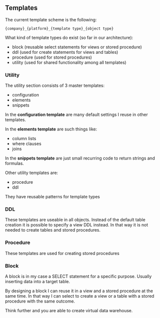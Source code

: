 ## Templates

The current template scheme is the following:
```
{company}_{platform}_{template type}_{object type}
```

What kind of template types do exist (so far in our architecture):
* block (reusable select statements for views or stored procedure)
* ddl (used for create statements for views and tables)
* procedure (used for stored procedures)
* utility (used for shared functionality among all templates)

### Utility

The utility section consists of 3 master templates:
* configuration
* elements
* snippets

In the **configuration template** are many default settings I reuse in other templates.

In the **elements template** are such things like:
* column lists
* where clauses
* joins

In the **snippets template** are just small recurring code to return strings and formulas.

Other utility templates are:
* procedure
* ddl

They have reusable patterns for template types

### DDL

These templates are useable in all objects. Instead of the default table creation it is possible to specify a view DDL instead. In that way it is not needed to create tables and stored procedures.

### Procedure

These templates are used for creating stored procedures

### Block

A block is in my case a SELECT statement for a specific purpose. Usually inserting data into a target table.

By designing a block I can reuse it in a view and a stored procedure at the same time. In that way I can select to create a view or a table with a stored procedure with the same outcome.

Think further and you are able to create virtual data warehouse.



